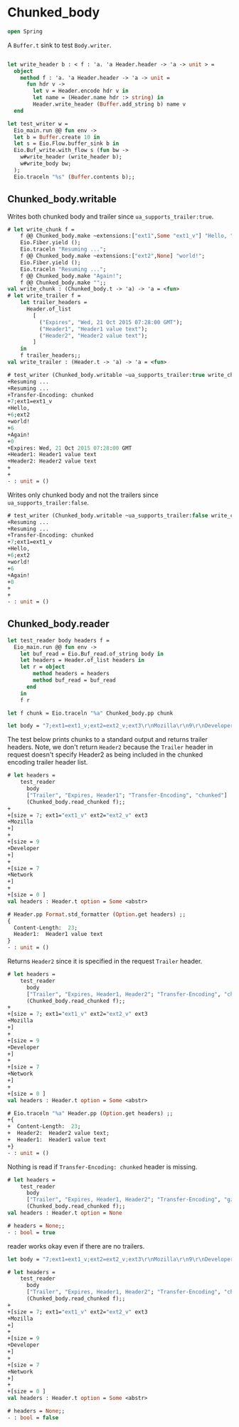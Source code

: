 # Chunked_body

```ocaml
open Spring
```

A `Buffer.t` sink to test `Body.writer`.

```ocaml

let write_header b : < f : 'a. 'a Header.header -> 'a -> unit > =
  object
    method f : 'a. 'a Header.header -> 'a -> unit =
      fun hdr v ->
        let v = Header.encode hdr v in
        let name = (Header.name hdr :> string) in
        Header.write_header (Buffer.add_string b) name v
  end

let test_writer w =
  Eio_main.run @@ fun env ->
  let b = Buffer.create 10 in
  let s = Eio.Flow.buffer_sink b in
  Eio.Buf_write.with_flow s (fun bw ->
    w#write_header (write_header b);
    w#write_body bw;
  );
  Eio.traceln "%s" (Buffer.contents b);;
```

## Chunked_body.writable

Writes both chunked body and trailer since `ua_supports_trailer:true`.

```ocaml
# let write_chunk f =
    f @@ Chunked_body.make ~extensions:["ext1",Some "ext1_v"] "Hello, ";
    Eio.Fiber.yield ();
    Eio.traceln "Resuming ...";
    f @@ Chunked_body.make ~extensions:["ext2",None] "world!";
    Eio.Fiber.yield ();
    Eio.traceln "Resuming ...";
    f @@ Chunked_body.make "Again!";
    f @@ Chunked_body.make "";;
val write_chunk : (Chunked_body.t -> 'a) -> 'a = <fun>
# let write_trailer f =
    let trailer_headers =
      Header.of_list
        [
          ("Expires", "Wed, 21 Oct 2015 07:28:00 GMT");
          ("Header1", "Header1 value text");
          ("Header2", "Header2 value text");
        ]
    in
    f trailer_headers;;
val write_trailer : (Header.t -> 'a) -> 'a = <fun>

# test_writer (Chunked_body.writable ~ua_supports_trailer:true write_chunk write_trailer) ;;
+Resuming ...
+Resuming ...
+Transfer-Encoding: chunked
+7;ext1=ext1_v
+Hello, 
+6;ext2
+world!
+6
+Again!
+0
+Expires: Wed, 21 Oct 2015 07:28:00 GMT
+Header1: Header1 value text
+Header2: Header2 value text
+
+
- : unit = ()
```

Writes only chunked body and not the trailers since `ua_supports_trailer:false`.

```ocaml
# test_writer (Chunked_body.writable ~ua_supports_trailer:false write_chunk write_trailer) ;;
+Resuming ...
+Resuming ...
+Transfer-Encoding: chunked
+7;ext1=ext1_v
+Hello, 
+6;ext2
+world!
+6
+Again!
+0
+
+
- : unit = ()
```

## Chunked_body.reader

```ocaml
let test_reader body headers f =
  Eio_main.run @@ fun env ->
    let buf_read = Eio.Buf_read.of_string body in
    let headers = Header.of_list headers in
    let r = object
        method headers = headers
        method buf_read = buf_read
      end
    in
    f r

let f chunk = Eio.traceln "%a" Chunked_body.pp chunk

let body = "7;ext1=ext1_v;ext2=ext2_v;ext3\r\nMozilla\r\n9\r\nDeveloper\r\n7\r\nNetwork\r\n0\r\nHeader2: Header2 value text\r\nHeader1: Header1 value text\r\nExpires: Wed, 21 Oct 2015 07:28:00 GMT\r\n\r\n"
```

The test below prints chunks to a standard output and returns trailer headers. Note, we don't return `Header2` 
because the `Trailer` header in request doesn't specify Header2 as being included in the chunked encoding trailer
header list.

```ocaml
# let headers = 
    test_reader
      body
      ["Trailer", "Expires, Header1"; "Transfer-Encoding", "chunked"]
      (Chunked_body.read_chunked f);;
+
+[size = 7; ext1="ext1_v" ext2="ext2_v" ext3
+Mozilla
+]
+
+[size = 9
+Developer
+]
+
+[size = 7
+Network
+]
+
+[size = 0 ]
val headers : Header.t option = Some <abstr>

# Header.pp Format.std_formatter (Option.get headers) ;;
{
  Content-Length:  23;
  Header1:  Header1 value text
}
- : unit = ()
```

Returns `Header2` since it is specified in the request `Trailer` header.

```ocaml
# let headers = 
    test_reader
      body
      ["Trailer", "Expires, Header1, Header2"; "Transfer-Encoding", "chunked"]
      (Chunked_body.read_chunked f);;
+
+[size = 7; ext1="ext1_v" ext2="ext2_v" ext3
+Mozilla
+]
+
+[size = 9
+Developer
+]
+
+[size = 7
+Network
+]
+
+[size = 0 ]
val headers : Header.t option = Some <abstr>

# Eio.traceln "%a" Header.pp (Option.get headers) ;;
+{
+  Content-Length:  23;
+  Header2:  Header2 value text;
+  Header1:  Header1 value text
+}
- : unit = ()
```

Nothing is read if `Transfer-Encoding: chunked` header is missing.

```ocaml
# let headers = 
    test_reader
      body
      ["Trailer", "Expires, Header1, Header2"; "Transfer-Encoding", "gzip"]
      (Chunked_body.read_chunked f);;
val headers : Header.t option = None

# headers = None;;
- : bool = true
```

reader works okay even if there are no trailers.

```ocaml
let body = "7;ext1=ext1_v;ext2=ext2_v;ext3\r\nMozilla\r\n9\r\nDeveloper\r\n7\r\nNetwork\r\n0\r\n\r\n"
```

```ocaml
# let headers = 
    test_reader
      body
      ["Trailer", "Expires, Header1, Header2"; "Transfer-Encoding", "chunked"]
      (Chunked_body.read_chunked f);;
+
+[size = 7; ext1="ext1_v" ext2="ext2_v" ext3
+Mozilla
+]
+
+[size = 9
+Developer
+]
+
+[size = 7
+Network
+]
+
+[size = 0 ]
val headers : Header.t option = Some <abstr>

# headers = None;;
- : bool = false
```

